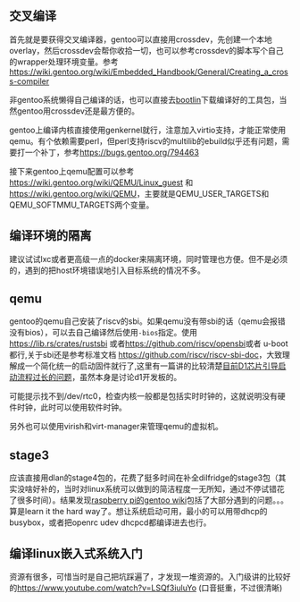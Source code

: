 ## 交叉编译
首先就是要获得交叉编译器，gentoo可以直接用crossdev，先创建一个本地overlay，然后crossdev会帮你收拾一切，也可以参考crossdev的脚本写个自己的wrapper处理环境变量。参考<https://wiki.gentoo.org/wiki/Embedded_Handbook/General/Creating_a_cross-compiler>

非gentoo系统懒得自己编译的话，也可以直接去[bootlin](https://toolchains.bootlin.com/releases_riscv64.html)下载编译好的工具包，当然gentoo用crossdev还是最方便的。

gentoo上编译内核直接使用genkernel就行，注意加入virtio支持，才能正常使用qemu。有个依赖需要perl，但perl支持riscv的multilib的ebuild似乎还有问题，需要打一个补丁，参考<https://bugs.gentoo.org/794463>

接下来gentoo上qemu配置可以参考<https://wiki.gentoo.org/wiki/QEMU/Linux_guest> 和 <https://wiki.gentoo.org/wiki/QEMU>，主要就是QEMU_USER_TARGETS和QEMU_SOFTMMU_TARGETS两个变量。

## 编译环境的隔离
建议试试lxc或者更高级一点的docker来隔离环境，同时管理也方便。但不是必须的，遇到的把host环境错误地引入目标系统的情况不多。

## qemu
gentoo的qemu自己安装了riscv的sbi。如果qemu没有带sbi的话（qemu会报错没有bios），可以去自己编译然后使用`-bios`指定。使用<https://lib.rs/crates/rustsbi> 或者<https://github.com/riscv/opensbi>或者 u-boot都行,关于sbi还是参考标准文档 <https://github.com/riscv/riscv-sbi-doc>，大致理解成一个简化统一的启动固件就行了,这里有一篇讲的比较清楚[目前D1芯片引导启动流程过长的问题](https://bbs.aw-ol.com/topic/165/%E6%B7%B1%E5%BA%A6%E8%AE%A8%E8%AE%BA-%E7%9B%AE%E5%89%8Dd1%E8%8A%AF%E7%89%87%E5%BC%95%E5%AF%BC%E5%90%AF%E5%8A%A8%E6%B5%81%E7%A8%8B%E8%BF%87%E9%95%BF%E7%9A%84%E9%97%AE%E9%A2%98-%E4%BB%A5%E5%8F%8A%E5%AF%B9risc-v%E4%B8%8B%E5%BC%95%E5%AF%BC%E7%A8%8B%E5%BA%8F%E7%8E%AF%E5%A2%83%E7%9A%84%E6%80%9D%E8%80%83)，虽然本身是讨论d1开发板的。

可能提示找不到/dev/rtc0，检查内核一般都是包括实时时钟的，这就说明没有硬件时钟，此时可以使用软件时钟。

另外也可以使用virish和virt-manager来管理qemu的虚拟机。

## stage3
应该直接用dlan的stage4包的，花费了挺多时间在补全dilfridge的stage3包（其实没啥好补的，当时对linux系统可以做到的简洁程度一无所知，通过不停试错花了很多时间）。结果发现[raspberry pi的gentoo wiki](https://wiki.gentoo.org/wiki/Raspberry_Pi)包括了大部分遇到的问题。。。算是learn it the hard way了。想让系统启动可用，最小的可以用带dhcp的busybox，或者把openrc udev dhcpcd都编译进去也行。

## 编译linux嵌入式系统入门
资源有很多，可惜当时是自己把坑踩遍了，才发现一堆资源的。入门级讲的比较好的<https://www.youtube.com/watch?v=LSQf3iuluYo> (口音挺重，不过很清晰)

